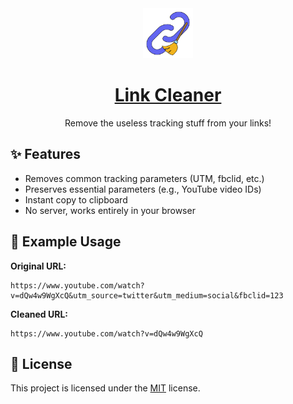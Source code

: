 <div align="center">
  <a href="https://linkcleaner.vercel.app/"><img src="assets/logo.png" alt="Link Cleaner Logo" width="80" height="80"></a>
  
  # [Link Cleaner](https://linkcleaner.vercel.app)

  Remove the useless tracking stuff from your links!
</div>

## ✨ Features

- Removes common tracking parameters (UTM, fbclid, etc.)
- Preserves essential parameters (e.g., YouTube video IDs)
- Instant copy to clipboard
- No server, works entirely in your browser

## 📱 Example Usage

**Original URL:**
```
https://www.youtube.com/watch?v=dQw4w9WgXcQ&utm_source=twitter&utm_medium=social&fbclid=123
```

**Cleaned URL:**
```
https://www.youtube.com/watch?v=dQw4w9WgXcQ
```

## 📝 License

This project is licensed under the [MIT](LICENSE) license.